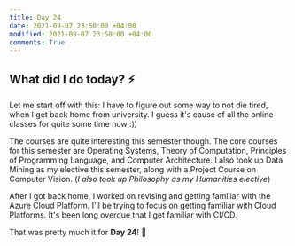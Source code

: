 ```yaml
---
title: Day 24
date: 2021-09-07 23:50:00 +04:00
modified: 2021-09-07 23:50:00 +04:00
comments: True
---
```


## What did I do today? ⚡️

Let me start off with this: I have to figure out some way to not die tired, when I get back home from university. I guess it's cause of all the online classes for quite some time now :))

The courses are quite interesting this semester though. The core courses for this semester are Operating Systems, Theory of Computation, Principles of Programming Language, and Computer Architecture. I also took up Data Mining as my elective this semester, along with a Project Course on Computer Vision. (*I also took up Philosophy as my Humanities elective*)

After I got back home, I worked on revising and getting familiar with the Azure Cloud Platform. I'll be trying to focus on getting familiar with Cloud Platforms. It's been long overdue that I get familiar with CI/CD. 

That was pretty much it for **Day 24**! 🚀